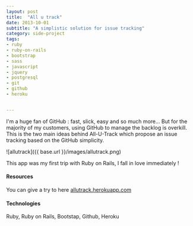 ```yaml
---
layout: post
title:  "All u track"
date: 2013-10-01
subtitle: "A simplistic solution for issue tracking"
category: side-project
tags:
- ruby
- ruby-on-rails
- bootstrap
- sass
- javascript
- jquery
- postgresql
- git
- github
- heroku


---
```


I'm a huge fan of GitHub : fast, slick, easy and so much more... But for the majority of my customers,
using GitHub to manage the backlog is overkill. This is the two main ideas behind All-U-Track which propose an 
issue tracking based on the GitHub simplicity.

![allutrack]({{ base.url }}/images/allutrack.png)

This app was my first trip with Ruby on Rails, I fall in love immediately !

#### Resources

You can give a try to here [allutrack.herokuapp.com](http://allutrack.herokuapp.com)

#### Technologies

Ruby, Ruby on Rails, Bootstap, Github, Heroku 